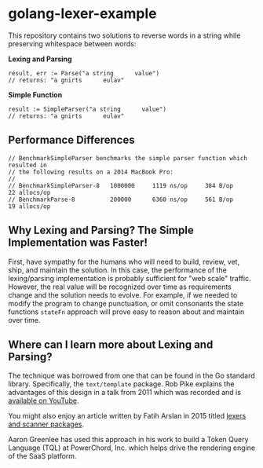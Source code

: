 # golang-lexer-example

This repository contains two solutions to reverse words in a string while
preserving whitespace between words:

**Lexing and Parsing**

```
result, err := Parse("a string      value")
// returns: "a gnirts      eulav"
```

**Simple Function**

```
result := SimpleParser("a string      value")
// returns: "a gnirts      eulav"
```

## Performance Differences

```
// BenchmarkSimpleParser benchmarks the simple parser function which resulted in
// the following results on a 2014 MacBook Pro:
//
// BenchmarkSimpleParser-8   1000000     1119 ns/op     384 B/op     22 allocs/op
// BenchmarkParse-8          200000      6360 ns/op     561 B/op     19 allocs/op
```

## Why Lexing and Parsing? The Simple Implementation was Faster!

First, have sympathy for the humans who will need to build, review, vet, ship,
and maintain the solution. In this case, the performance of the lexing/parsing
implementation is probably sufficient for "web scale" traffic. However, the
real value will be recognized over time as requirements change and the 
solution needs to evolve. For example, if we needed to modify the program to
change punctuation, or omit consonants the state functions `stateFn` approach
will prove easy to reason about and maintain over time.

## Where can I learn more about Lexing and Parsing?

The technique was borrowed from one that can be found in the Go standard library.
Specifically, the `text/template` package. Rob Pike explains the advantages of
this design in a talk from 2011 which was recorded and is [available on YouTube](https://www.youtube.com/watch?v=HxaD_trXwRE).

You might also enjoy an article written by Fatih Arslan in 2015 titled [lexers and scanner packages](https://medium.com/@farslan/a-look-at-go-scanner-packages-11710c2655fc).  

Aaron Greenlee has used this approach in his work to build a Token Query Language (TQL)
at PowerChord, Inc. which helps drive the rendering engine of the SaaS platform.








